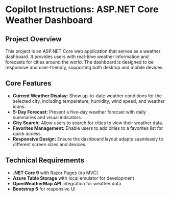 # Copilot Instructions: ASP.NET Core Weather Dashboard

## Project Overview
This project is an ASP.NET Core web application that serves as a weather dashboard. It provides users with real-time weather information and forecasts for cities around the world. The dashboard is designed to be responsive and user-friendly, supporting both desktop and mobile devices.

## Core Features
 - **Current Weather Display:** Show up-to-date weather conditions for the selected city, including temperature, humidity, wind speed, and weather icons.
 - **5-Day Forecast:** Present a five-day weather forecast with daily summaries and visual indicators.
 - **City Search:** Allow users to search for cities to view their weather data.
 - **Favorites Management:** Enable users to add cities to a favorites list for quick access.
 - **Responsive Design:** Ensure the dashboard layout adapts seamlessly to different screen sizes and devices.
## Technical Requirements
- **.NET Core 9** with Razor Pages (no MVC)
- **Azure Table Storage** with local emulator for development
- **OpenWeatherMap API** integration for weather data
- **Bootstrap 5** for responsive UI

